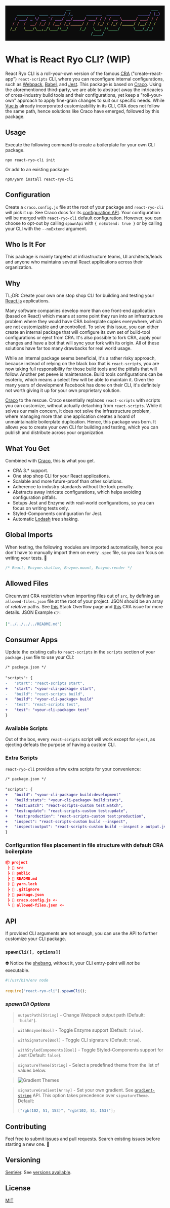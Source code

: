 ![React Ryo CLI](https://raw.githubusercontent.com/adi518/react-ryo-cli/master/react-ryo-cli.png)

# What is React Ryo CLI? (WIP)

React Ryo CLI is a roll-your-own version of the famous [CRA](https://github.com/facebook/create-react-app) ("create-react-app") `react-scripts` CLI, where you can reconfigure internal configurations, such as [Webpack](https://webpack.js.org/), [Babel](https://babeljs.io/), and [Jest](https://jestjs.io/). This package is based on [Craco](https://github.com/sharegate/craco). Using the aforementioned third-party, we are able to abstract away the intricacies of cross-industry build tools and their configurations, yet keep a "roll-your-own" approach to apply fine-grain changes to suit our specific needs. While [Vue.js](https://cli.vuejs.org/) already incorporated customizability in its CLI, CRA does not follow the same path, hence solutions like Craco have emerged, followed by this package.

## Usage

Execute the following command to create a boilerplate for your own CLI package.

```console
npx react-ryo-cli init
```

Or add to an existing package:

```console
npm/yarn install react-ryo-cli
```

## Configuration

Create a `craco.config.js` file at the root of your package and `react-ryo-cli` will pick it up. See Craco docs for its [configuration API](https://github.com/gsoft-inc/craco/blob/master/packages/craco/README.md#configuration-overview). Your configuration will be merged with `react-ryo-cli` default configuration. However, you can choose to opt-out by calling `spawnApi` with `{ noExtend: true }` or by calling your CLI with the `--noExtend` argument.

## Who Is It For

This package is mainly targeted at infrastructure teams, UI architects/leads and anyone who maintains several React applications across their organization.

## Why

TL;DR: Create your own one stop shop CLI for building and testing your [React.js](https://reactjs.org/) applications.

Many software companies develop more than one front-end application (based on React) which means at some point they run into an infrastructure problem where they would have CRA boilerplate copies everywhere, which are not customizable and uncontrolled. To solve this issue, you can either create an internal package that will configure its own set of build-tool configurations or eject from CRA. It's also possible to fork CRA, apply your changes and have a bot that will sync your fork with its origin. All of these solutions have far too many drawbacks for real world usage.

While an internal package seems beneficial, it's a rather risky approach, because instead of relying on the black box that is `react-scripts`, you are now taking full responsibility for those build tools and the pitfalls that will follow. Another pet peeve is maintenance. Build tools configurations can be esoteric, which means a select few will be able to maintain it. Given the many years of development Facebook has done on their CLI, it's definitely not worth giving it up for your own proprietary solution.

[Craco](https://github.com/sharegate/craco) to the rescue. Craco essentially replaces `react-scripts` with scripts you can customize, without actually detaching from `react-scripts`. While it solves our main concern, it does not solve the infrastructure problem, where managing more than one application creates a hoard of unmaintainable boilerplate duplication. Hence, this package was born. It allows you to create your own CLI for building and testing, which you can publish and distribute across your organization.

## What You Get

Combined with [Craco](https://github.com/sharegate/craco), this is what you get.

- CRA 3.\* support.
- One stop shop CLI for your React applications.
- Scalable and more future-proof than other solutions.
- Adherence to industry standards without the lock penalty.
- Abstracts away intricate configurations, which helps avoiding configuration pitfalls.
- Setups Jest and Enzyme with real-world configurations, so you can focus on writing tests only.
- Styled-Components configuration for Jest.
- Automatic [Lodash](https://www.azavea.com/blog/2019/03/07/lessons-on-tree-shaking-lodash/) tree shaking.

## Global Imports

When testing, the following modules are imported automatically, hence you don't have to manually import them on every `.spec` file, so you can focus on writing your tests. 🎯

```js
/* React, Enzyme.shallow, Enzyme.mount, Enzyme.render */
```

## Allowed Files

Circumvent CRA restriction when importing files out of `src`, by defining an `allowed-files.json` file at the root of your project. JSON should be an array of _relative_ paths. See [this](https://stackoverflow.com/questions/44114436/the-create-react-app-imports-restriction-outside-of-src-directory) Stack Overflow page and [this](https://github.com/facebook/create-react-app/issues/834) CRA issue for more details. JSON Example 👉:

```json
["../../../../README.md"]
```

## Consumer Apps

Update the existing calls to `react-scripts` in the `scripts` section of your `package.json` file to use your CLI:

```diff
/* package.json */

"scripts": {
-   "start": "react-scripts start",
+   "start": "<your-cli-package> start",
-   "build": "react-scripts build",
+   "build": "<your-cli-package> build"
-   "test": "react-scripts test",
+   "test": "<your-cli-package> test"
}
```

### Available Scripts

Out of the box, every `react-scripts` script will work except for `eject`, as ejecting defeats the purpose of having a custom CLI.

### Extra Scripts

`react-ryo-cli` provides a few extra scripts for your convenience:

```diff
/* package.json */

"scripts": {
+   "build": "<your-cli-package> build:development"
+   "build:stats": "<your-cli-package> build:stats",
+   "test:watch": "react-scripts-custom test:watch",
+   "test:update": "react-scripts-custom test:update",
+   "test:production": "react-scripts-custom test:production",
+   "inspect": "react-scripts-custom build --inspect",
+   "inspect:output": "react-scripts-custom build --inspect > output.json",
}
```

### Configuration files placement in file structure with default CRA boilerplate

```json
📦 project
 ┣ 📁 src
 ┣ 📁 public
 ┣ 📜 README.md
 ┣ 📜 yarn.lock
 ┣ 📜 .gitignore
 ┣ 📜 package.json
 ┣ 📜 craco.config.js <-
 ┗ 📜 allowed-files.json <-
```

## API

If provided CLI arguments are not enough, you can use the API to further customize your CLI package.

### `spawnCli([, options])`

⛔️ Notice the [shebang](<https://en.wikipedia.org/wiki/Shebang_(Unix)>), without it, your CLI entry-point will _not_ be executable.

```js
#!/usr/bin/env node

require("react-ryo-cli").spawnCli();
```

### _spawnCli Options_

> `outputPath[String]` - Change Webpack output path (Default: `'build'`).

> `withEnzyme[Bool]` - Toggle Enzyme support (Default: `false`).

> `withSignature[Bool]` - Toggle CLI signature (Default: `true`).

> `withStyledComponents[Bool]` - Toggle Styled-Components support for Jest (Default: `false`).

> `signatureTheme[String]` - Select a predefined theme from the list of values below.

> ![Gradient Themes](https://camo.githubusercontent.com/18c1d596702848aa1d67e95efd41268b1298f7ae/687474703a2f2f6269742e6c792f3275467967724c)

> `signatureGradient[Array]` - Set your own gradient. See [`gradient-string`](https://github.com/bokub/gradient-string#available-built-in-gradients) API. This option takes precedence over `signatureTheme`.
> Default:
>
> ```js
> ["rgb(102, 51, 153)", "rgb(102, 51, 153)"];
> ```

## Contributing

Feel free to submit issues and pull requests. Search existing issues before starting a new one. 🙌

## Versioning

[SemVer](http://semver.org). See [versions available](https://github.com/adi518/react-ryo-cli/releases).

## License

[MIT](https://github.com/adi518/react-ryo-cli/blob/master/LICENSE)
